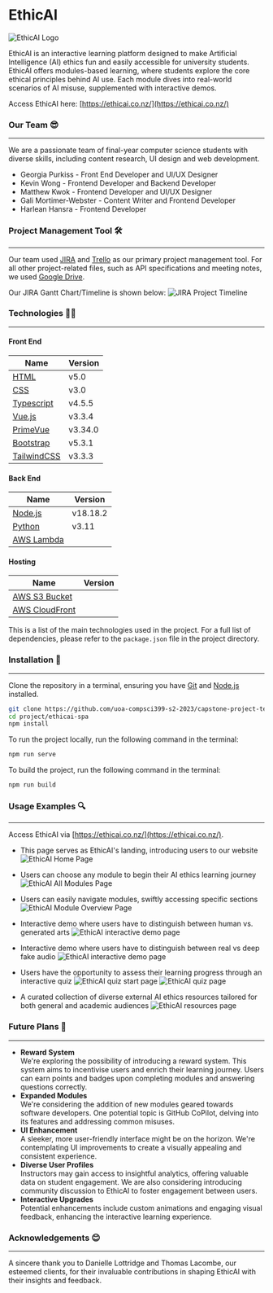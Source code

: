 # EthicAI #
![EthicAI Logo](./markdown/logo_trim.png)

EthicAI is an interactive learning platform designed to make Artificial Intelligence (AI) ethics fun and easily accessible for university students. EthicAI offers modules-based learning, where students explore the core ethical principles behind AI use. Each module dives into real-world scenarios of AI misuse, supplemented with interactive demos.

Access EthicAI here: [https://ethicai.co.nz/](https://ethicai.co.nz/)

### Our Team 😎
***
We are a passionate team of final-year computer science students with diverse skills, including content research, UI design and web development.

* Georgia Purkiss - Front End Developer and UI/UX Designer
* Kevin Wong - Frontend Developer and Backend Developer
* Matthew Kwok - Frontend Developer and UI/UX Designer
* Gali Mortimer-Webster - Content Writer and Frontend Developer
* Harlean Hansra - Frontend Developer

### Project Management Tool 🛠️ ###
***
Our team used [JIRA](https://ethicai.atlassian.net/jira/software/projects/EAI/boards/1/timeline?shared=&atlOrigin=eyJpIjoiMmMxMDViYmQ4MGUxNGRlNjgwZjgzNGRiOGIyM2VlNmQiLCJwIjoiaiJ9) and [Trello](https://trello.com/b/Ydes48Ob/cs399) as our primary project management tool. For all other project-related files, such as API specifications and meeting notes, we used [Google Drive](https://drive.google.com).

Our JIRA Gantt Chart/Timeline is shown below:
![JIRA Project Timeline](./markdown/jira-timeline.png)

### Technologies  👨‍💻

***

#### Front End ####

Name | Version
------------- | -------------
[HTML](https://html.spec.whatwg.org/multipage/) | v5.0
[CSS](https://www.w3.org/Style/CSS/) | v3.0
[Typescript](https://www.typescriptlang.org/) | v4.5.5
[Vue.js](https://vuejs.org/) | v3.3.4
[PrimeVue](https://primevue.org/) | v3.34.0
[Bootstrap](https://getbootstrap.com/) | v5.3.1
[TailwindCSS](https://tailwindcss.com/) | v3.3.3

#### Back End ####

Name | Version
------------- | -------------
[Node.js](https://nodejs.org/en) | v18.18.2
[Python](https://www.python.org/) | v3.11
[AWS Lambda](https://aws.amazon.com/lambda/) |

#### Hosting ####

Name | Version
------------- | -------------
[AWS S3 Bucket](https://aws.amazon.com/s3/) |
[AWS CloudFront](https://aws.amazon.com/cloudfront/) |

This is a list of the main technologies used in the project. For a full list of dependencies, please refer to the `package.json` file in the project directory.

### Installation 📖

***
Clone the repository in a terminal, ensuring you have [Git](https://git-scm.com/) and [Node.js](https://nodejs.org/en/) installed.

```bash
git clone https://github.com/uoa-compsci399-s2-2023/capstone-project-team-28
cd project/ethicai-spa
npm install
```

To run the project locally, run the following command in the terminal:

```bash
npm run serve
```

To build the project, run the following command in the terminal:

```bash
npm run build
```

### Usage Examples 🔍
***
Access EthicAI via [https://ethicai.co.nz/](https://ethicai.co.nz/).
* This page serves as EthicAI's landing, introducing users to our website
![EthicAI Home Page](./markdown/home.png)

* Users can choose any module to begin their AI ethics learning journey
![EthicAI All Modules Page](./markdown/all-modules.png)

* Users can easily navigate modules, swiftly accessing specific sections
![EthicAI Module Overview Page](./markdown/module-overview.png)

* Interactive demo where users have to distinguish between human vs. generated arts
![EthicAI interactive demo page](./markdown/deepfakes-demo.png)

* Interactive demo where users have to distinguish between real vs deep fake audio
![EthicAI interactive demo page](./markdown/deepfakes-demo.png)

* Users have the opportunity to assess their learning progress through an interactive quiz
![EthicAI quiz start page](./markdown/quiz-start.png)
![EthicAI quiz page](./markdown/quiz-example.png)

* A curated collection of diverse external AI ethics resources tailored for both general and academic audiences
![EthicAI resources page](./markdown/resources.png)


### Future Plans 🚀
***
* **Reward System**\
We're exploring the possibility of introducing a reward system. This system aims to incentivise users and enrich their learning journey. Users can earn points and badges upon completing modules and answering questions correctly.
* **Expanded Modules**\
We're considering the addition of new modules geared towards software developers. One potential topic is GitHub CoPilot, delving into its features and addressing common misuses.
* **UI Enhancement**\
A sleeker, more user-friendly interface might be on the horizon. We're contemplating UI improvements to create a visually appealing and consistent experience.
* **Diverse User Profiles**\
Instructors may gain access to insightful analytics, offering valuable data on student engagement. We are also considering introducing community discussion to EthicAI to foster engagement between users.
* **Interactive Upgrades**\
Potential enhancements include custom animations and engaging visual feedback, enhancing the interactive learning experience.

### Acknowledgements 😊
***
A sincere thank you to Danielle Lottridge and Thomas Lacombe, our esteemed clients, for their invaluable contributions in shaping EthicAI with their insights and feedback.

